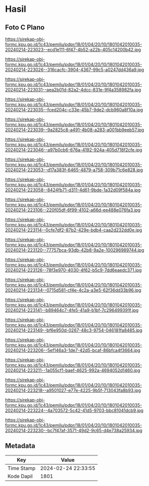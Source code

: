 # Hasil

## Foto C Plano

https://sirekap-obj-formc.kpu.go.id/1c43/pemilu/pdpr/18/01/04/20/10/1801042010035-20240214-223023--ecd1e111-6f47-4b52-a22b-405c14200b42.jpg

https://sirekap-obj-formc.kpu.go.id/1c43/pemilu/pdpr/18/01/04/20/10/1801042010035-20240214-223026--316cacfc-3904-4367-99c5-a0247dd436a9.jpg

https://sirekap-obj-formc.kpu.go.id/1c43/pemilu/pdpr/18/01/04/20/10/1801042010035-20240214-223031--aea2b01d-82a2-4dcc-831e-9f4a358982fa.jpg

https://sirekap-obj-formc.kpu.go.id/1c43/pemilu/pdpr/18/01/04/20/10/1801042010035-20240214-223035--fced204c-c33e-45b7-9de2-dcb960a8f10a.jpg

https://sirekap-obj-formc.kpu.go.id/1c43/pemilu/pdpr/18/01/04/20/10/1801042010035-20240214-223039--9a2825c8-a491-4b08-a283-a001bb9eeb57.jpg

https://sirekap-obj-formc.kpu.go.id/1c43/pemilu/pdpr/18/01/04/20/10/1801042010035-20240214-223046--a97b0cb6-676a-4192-924a-405d718f2cfe.jpg

https://sirekap-obj-formc.kpu.go.id/1c43/pemilu/pdpr/18/01/04/20/10/1801042010035-20240214-223053--d17a383f-6465-4879-a758-309b71c6e828.jpg

https://sirekap-obj-formc.kpu.go.id/1c43/pemilu/pdpr/18/01/04/20/10/1801042010035-20240214-223058--8424fb71-d311-4d61-9bde-1a32d09f584a.jpg

https://sirekap-obj-formc.kpu.go.id/1c43/pemilu/pdpr/18/01/04/20/10/1801042010035-20240214-223106--220f05df-6f99-4102-a66d-ee488e076fa3.jpg

https://sirekap-obj-formc.kpu.go.id/1c43/pemilu/pdpr/18/01/04/20/10/1801042010035-20240214-223114--0cfe7df2-87b2-429e-bdb4-caa2d232dd0e.jpg

https://sirekap-obj-formc.kpu.go.id/1c43/pemilu/pdpr/18/01/04/20/10/1801042010035-20240214-223120--77757bca-93db-42b8-9a2e-100296989744.jpg

https://sirekap-obj-formc.kpu.go.id/1c43/pemilu/pdpr/18/01/04/20/10/1801042010035-20240214-223126--78f3e970-4030-4f62-b5c9-7dd6eaedc371.jpg

https://sirekap-obj-formc.kpu.go.id/1c43/pemilu/pdpr/18/01/04/20/10/1801042010035-20240214-223134--0715d581-cf4e-4c2a-a3e5-62f36dd33b96.jpg

https://sirekap-obj-formc.kpu.go.id/1c43/pemilu/pdpr/18/01/04/20/10/1801042010035-20240214-223141--b89464c7-4fe5-41a9-b1bf-7c296499391f.jpg

https://sirekap-obj-formc.kpu.go.id/1c43/pemilu/pdpr/18/01/04/20/10/1801042010035-20240214-223149--bf6e950d-0267-48c3-9754-046181fa8485.jpg

https://sirekap-obj-formc.kpu.go.id/1c43/pemilu/pdpr/18/01/04/20/10/1801042010035-20240214-223206--5ef146a3-1de7-42d5-bcaf-86bfca4f3664.jpg

https://sirekap-obj-formc.kpu.go.id/1c43/pemilu/pdpr/18/01/04/20/10/1801042010035-20240214-223211--1a055cf1-baef-4625-992a-4694052d1460.jpg

https://sirekap-obj-formc.kpu.go.id/1c43/pemilu/pdpr/18/01/04/20/10/1801042010035-20240214-223218--a9501027-e77e-4225-9b5f-713043fa8b93.jpg

https://sirekap-obj-formc.kpu.go.id/1c43/pemilu/pdpr/18/01/04/20/10/1801042010035-20240214-223224--4a703572-5c42-41d5-9703-bbc81041dcb9.jpg

https://sirekap-obj-formc.kpu.go.id/1c43/pemilu/pdpr/18/01/04/20/10/1801042010035-20240214-223230--bc7f47af-3571-49d2-9c65-d4e738a25934.jpg


## Metadata

| Key        | Value               |
| ---------- | ------------------- |
| Time Stamp | 2024-02-24 22:33:55 |
| Kode Dapil | 1801                |



